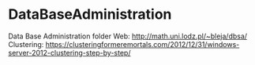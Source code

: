 # DataBaseAdministration
Data Base Administration folder
Web: http://math.uni.lodz.pl/~bleja/dbsa/
Clustering: https://clusteringformeremortals.com/2012/12/31/windows-server-2012-clustering-step-by-step/
